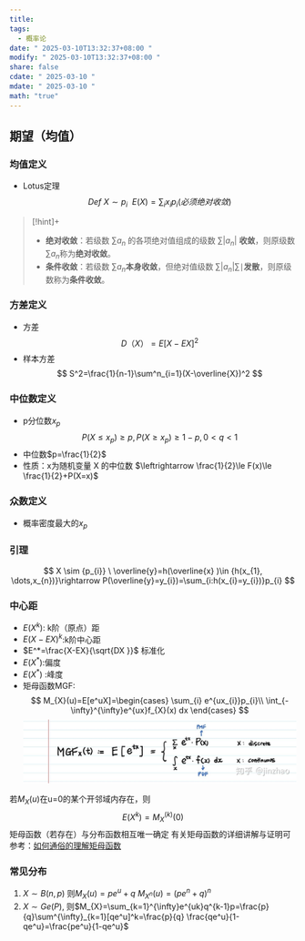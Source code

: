 ```yaml
---
title: 
tags:
  - 概率论
date: " 2025-03-10T13:32:37+08:00 "
modify: " 2025-03-10T13:32:37+08:00 "
share: false
cdate: " 2025-03-10 "
mdate: " 2025-03-10 "
math: "true"
---
```

## 期望（均值）
### 均值定义
- Lotus定理
$$
Def  \ X\sim{p_i}\ \  E(X)=\sum_{i}x_{i}p_{i}(必须绝对收敛)
$$
>[!hint]+
>- **绝对收敛**：若级数 $\sum a_n$ 的各项绝对值组成的级数 $\sum |a_n|$ **收敛**，则原级数$\sum a_n$称为**绝对收敛**。
>- **条件收敛**：若级数 $\sum a_n$**本身收敛**，但绝对值级数 $\sum |a_n|$∑∣**发散**，则原级数称为**条件收敛**。
### 方差定义
- 方差
$$
D（X）=E[X-EX]^2
$$
- 样本方差
$$
S^2=\frac{1}{n-1}\sum^n_{i=1}(X-\overline{X})^2
$$
### 中位数定义
- p分位数$x_p$
$$
P(X\le x_{p})\ge p, P(X\ge x_{p})\ge 1-p, 0\lt q \lt 1
$$
- 中位数$p=\frac{1}{2}$
- 性质：x为随机变量 X 的中位数 $\leftrightarrow \frac{1}{2}\le F(x)\le \frac{1}{2}+P(X=x)$
### 众数定义
- 概率密度最大的$x_{p}$

### 引理
$$
X \sim {p_{i}} \ \overline{y}=h(\overline{x} )\in {h(x_{1}, \dots,x_{n})}\rightarrow P(\overline{y}=y_{i})=\sum_{i:h(x_{i}=y_{i})}p_{i}
$$

### 中心距
- $E(X^k)$: k阶（原点）距
- $E(X-EX)^k$:k阶中心距
- $E^*=\frac{X-EX}{\sqrt{DX }}$ 标准化
- $E(X^*)$:偏度
- $E(X^*)$ :峰度
- 矩母函数MGF:
$$
M_{X}(u)=E[e^uX]=\begin{cases}
\sum_{i} e^{ux_{i}}p_{i}\\
 \int_{-\infty}^{\infty}e^{ux}f_{X}(x) dx 
\end{cases}
$$
![image.png](https://raw.githubusercontent.com/Tendourisu/images/master/20250313092136649.png)

若$M_{X}(u)$在u=0的某个开邻域内存在，则
$$
E(X^k)=M_{X}^{(k)}(0)
$$
矩母函数（若存在）与分布函数相互唯一确定
有关矩母函数的详细讲解与证明可参考：[如何通俗的理解矩母函数](https://zhuanlan.zhihu.com/p/148408669)
### 常见分布
1. $X\sim B(n,p)$  则$M_{X}(u)=pe^u+q$    $M_{X^n}(u)=(pe^n+q)^n$
2. $X\sim Ge(P)$, 则$M_{X}=\sum_{k=1}^{\infty}e^{uk}q^{k-1}p=\frac{p}{q}\sum^{\infty}_{k=1}[qe^u]^k=\frac{p}{q} \frac{qe^u}{1-qe^u}=\frac{pe^u}{1-qe^u}$    